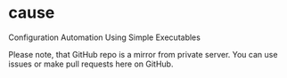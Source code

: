 # cause
Configuration Automation Using Simple Executables

Please note, that GitHub repo is a mirror from private server.
You can use issues or make pull requests here on GitHub.
